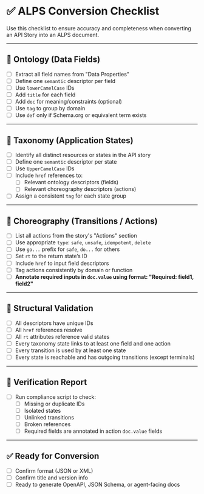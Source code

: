 # ✅ ALPS Conversion Checklist

Use this checklist to ensure accuracy and completeness when converting an API Story into an ALPS document.

---

## 🔹 Ontology (Data Fields)

- [ ] Extract all field names from "Data Properties"
- [ ] Define one `semantic` descriptor per field
- [ ] Use `lowerCamelCase` IDs
- [ ] Add `title` for each field
- [ ] Add `doc` for meaning/constraints (optional)
- [ ] Use `tag` to group by domain
- [ ] Use `def` only if Schema.org or equivalent term exists

---

## 🔹 Taxonomy (Application States)

- [ ] Identify all distinct resources or states in the API story
- [ ] Define one `semantic` descriptor per state
- [ ] Use `UpperCamelCase` IDs
- [ ] Include `href` references to:
  - [ ] Relevant ontology descriptors (fields)
  - [ ] Relevant choreography descriptors (actions)
- [ ] Assign a consistent `tag` for each state group

---

## 🔹 Choreography (Transitions / Actions)

- [ ] List all actions from the story's "Actions" section
- [ ] Use appropriate `type`: `safe`, `unsafe`, `idempotent`, `delete`
- [ ] Use `go...` prefix for `safe`, `do...` for others
- [ ] Set `rt` to the return state’s ID
- [ ] Include `href` to input field descriptors
- [ ] Tag actions consistently by domain or function
- [ ] **Annotate required inputs in `doc.value` using format: "Required: field1, field2"**

---

## 🔹 Structural Validation

- [ ] All descriptors have unique IDs
- [ ] All `href` references resolve
- [ ] All `rt` attributes reference valid states
- [ ] Every taxonomy state links to at least one field and one action
- [ ] Every transition is used by at least one state
- [ ] Every state is reachable and has outgoing transitions (except terminals)

---

## 🧪 Verification Report

- [ ] Run compliance script to check:
  - [ ] Missing or duplicate IDs
  - [ ] Isolated states
  - [ ] Unlinked transitions
  - [ ] Broken references
  - [ ] Required fields are annotated in action `doc.value` fields

---

## ✅ Ready for Conversion

- [ ] Confirm format (JSON or XML)
- [ ] Confirm title and version info
- [ ] Ready to generate OpenAPI, JSON Schema, or agent-facing docs
